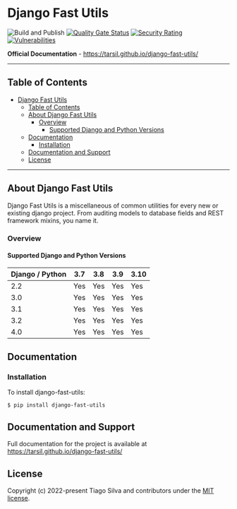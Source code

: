 # Django Fast Utils

![Build and Publish](https://github.com/tarsil/django-fast-utils/actions/workflows/main.yml/badge.svg)
[![Quality Gate Status](https://sonarcloud.io/api/project_badges/measure?project=tarsil_django-fast-utils&metric=alert_status)](https://sonarcloud.io/summary/new_code?id=tarsil_django-fast-utils)
[![Security Rating](https://sonarcloud.io/api/project_badges/measure?project=tarsil_django-fast-utils&metric=security_rating)](https://sonarcloud.io/summary/new_code?id=tarsil_django-fast-utils)
[![Vulnerabilities](https://sonarcloud.io/api/project_badges/measure?project=tarsil_django-fast-utils&metric=vulnerabilities)](https://sonarcloud.io/summary/new_code?id=tarsil_django-fast-utils)

**Official Documentation** - https://tarsil.github.io/django-fast-utils/

---

## Table of Contents

- [Django Fast Utils](#django-fast-utils)
  - [Table of Contents](#table-of-contents)
  - [About Django Fast Utils](#about-django-fast-utils)
    - [Overview](#overview)
      - [Supported Django and Python Versions](#supported-django-and-python-versions)
  - [Documentation](#documentation)
    - [Installation](#installation)
  - [Documentation and Support](#documentation-and-support)
  - [License](#license)

---

## About Django Fast Utils

Django Fast Utils is a miscellaneous of common utilities for every new or existing
django project. From auditing models to database fields and REST framework mixins,
you name it.

### Overview

#### Supported Django and Python Versions

| Django / Python | 3.7 | 3.8 | 3.9 | 3.10 |
| --------------- | --- | --- | --- | ---- |
| 2.2             | Yes | Yes | Yes | Yes  |
| 3.0             | Yes | Yes | Yes | Yes  |
| 3.1             | Yes | Yes | Yes | Yes  |
| 3.2             | Yes | Yes | Yes | Yes  |
| 4.0             | Yes | Yes | Yes | Yes  |

## Documentation

### Installation

To install django-fast-utils:

```shell
$ pip install django-fast-utils
```

## Documentation and Support

Full documentation for the project is available at https://tarsil.github.io/django-fast-utils/

## License

Copyright (c) 2022-present Tiago Silva and contributors under the [MIT license](https://opensource.org/licenses/MIT).
